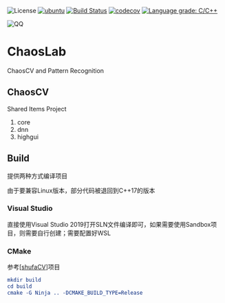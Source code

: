 ![License](https://img.shields.io/badge/license-BSD--3--Clause-blue.svg)
[![ubuntu](https://github.com/zjysnow/ChaosLab/actions/workflows/ubuntu.gcc.yml/badge.svg)](https://github.com/zjysnow/ChaosLab/actions/workflows/ubuntu.gcc.yml)
[![Build Status](https://dev.azure.com/zjysnow/ChaosLab/_apis/build/status/ChaosLab?branchName=main)](https://dev.azure.com/zjysnow/ChaosLab/_build/latest?definitionId=33&branchName=main)
[![codecov](https://codecov.io/gh/zjysnow/ChaosLab/branch/main/graph/badge.svg?token=Y90L3OI6ET)](https://codecov.io/gh/zjysnow/ChaosLab)
[![Language grade: C/C++](https://img.shields.io/lgtm/grade/cpp/g/zjysnow/ChaosLab.svg?logo=lgtm&logoWidth=18)](https://lgtm.com/projects/g/zjysnow/ChaosLab/context:cpp)

![QQ](https://img.shields.io/badge/QQ-980428900-grenn?logo=tencentqq)

# ChaosLab
ChaosCV and Pattern Recognition

## ChaosCV
Shared Items Project
1. core
2. dnn
3. highgui

## Build
提供两种方式编译项目

由于要兼容Linux版本，部分代码被退回到C++17的版本

### Visual Studio
直接使用Visual Studio 2019打开SLN文件编译即可，如果需要使用Sandbox项目，则需要自行创建；需要配置好WSL

### CMake
参考[[shufaCV](https://github.com/scarsty/shufaCV)]项目

```cmake
mkdir build
cd build
cmake -G Ninja .. -DCMAKE_BUILD_TYPE=Release
```
